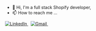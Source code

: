 - 👋 Hi, I'm a full stack Shopify developer,
- 📫 How to reach me ...

<p dir="auto">
<a href="https://www.linkedin.com/in/muhammad-haseeb-tahir" rel="nofollow">
<img alt="LinkedIn" src="https://img.shields.io/badge/linkedin-%230077B5.svg?&style=flat&logo=linkedin&logoColor=white" style="max-width: 100%;">
</a> &nbsp;
<a href="mailto:haseebtahir80@gmail.com">
<img alt="Gmail" src="https://img.shields.io/badge/Gmail-D14836?style=flat&logo=gmail&logoColor=white" style="max-width: 100%;">
</a> &nbsp;
</p>


<!---
haseebtahir786/haseebtahir786 is a ✨ special ✨ repository because its `README.md` (this file) appears on your GitHub profile.
You can click the Preview link to take a look at your changes.
--->
